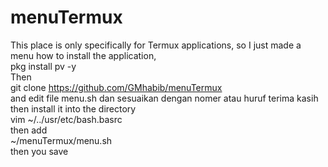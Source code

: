 # menuTermux
This place is only specifically for Termux applications, so I just made a menu
how to install the application, <br/>
pkg install pv -y <br/>
Then <br/>
git clone https://github.com/GMhabib/menuTermux <br/>
and edit file menu.sh
dan sesuaikan dengan nomer atau huruf
terima kasih
then install it into the directory <br/>
vim ~/../usr/etc/bash.basrc <br/>
then add <br/>
~/menuTermux/menu.sh <br/>
then you save
